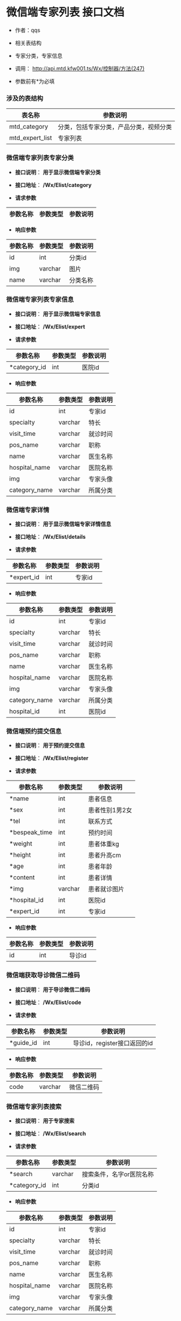 # 微信端专家列表 接口文档

+ 作者：qqs

+ 相关表结构

+ 专家分类，专家信息

+ 调用： http://api.mtd.kfw001.ts/Wx/控制器/方法(247)

+ 参数前有*为必填

### 涉及的表结构

|  表名称  |  参数说明 |
| --------- |  ------- |
| mtd_category | 分类，包括专家分类，产品分类，视频分类 |
| mtd_expert_list | 专家列表 |



### 微信端专家列表专家分类

+ __接口说明__： __用于显示微信端专家分类__

+ __接口地址__： __/Wx/Elist/category__

+ __请求参数__

|  参数名称  | 参数类型 | 参数说明 |
| --------- | -------- | ------- |


+ __响应参数__

|  参数名称  | 参数类型 | 参数说明 |
| --------- | -------- | ------- |
| id | int | 分类id |
| img | varchar | 图片 |
| name | varchar | 分类名称 |



### 微信端专家列表专家信息

+ __接口说明__： __用于显示微信端专家信息__

+ __接口地址__： __/Wx/Elist/expert__

+ __请求参数__

|  参数名称  | 参数类型 | 参数说明 |
| --------- | -------- | ------- |
| *category_id | int | 医院id |

+ __响应参数__

|  参数名称  | 参数类型 | 参数说明 |
| --------- | -------- | ------- |
| id | int | 专家id |
| specialty | varchar | 特长 |
| visit_time | varchar | 就诊时间 |
| pos_name | varchar | 职称 |
| name | varchar | 医生名称 |
| hospital_name | varchar | 医院名称 |
| img | varchar | 专家头像 |
| category_name | varchar | 所属分类 |



### 微信端专家详情

+ __接口说明__： __用于显示微信端专家详情信息__

+ __接口地址__： __/Wx/Elist/details__

+ __请求参数__

|  参数名称  | 参数类型 | 参数说明 |
| --------- | -------- | ------- |
| *expert_id | int | 专家id |

+ __响应参数__

|  参数名称  | 参数类型 | 参数说明 |
| --------- | -------- | ------- |
| id | int | 专家id |
| specialty | varchar | 特长 |
| visit_time | varchar | 就诊时间 |
| pos_name | varchar | 职称 |
| name | varchar | 医生名称 |
| hospital_name | varchar | 医院名称 |
| img | varchar | 专家头像 |
| category_name | varchar | 所属分类 |
| hospital_id | int | 医院id |



### 微信端预约提交信息

+ __接口说明__： __用于预约提交信息__

+ __接口地址__： __/Wx/Elist/register__

+ __请求参数__

|  参数名称  | 参数类型 | 参数说明 |
| --------- | -------- | ------- |
| *name | int | 患者信息 |
| *sex | int | 患者性别1男2女 |
| *tel | int | 联系方式 |
| *bespeak_time | int | 预约时间 |
| *weight | int | 患者体重kg |
| *height | int | 患者升高cm |
| *age | int | 患者年龄 |
| *content | int | 患者详情 |
| *img | varchar | 患者就诊图片 |
| *hospital_id | int | 医院id |
| *expert_id | int | 专家id |

+ __响应参数__

|  参数名称  | 参数类型 | 参数说明 |
| --------- | -------- | ------- |
| id | int | 导诊id |



### 微信端获取导诊微信二维码

+ __接口说明__： __用于导诊微信二维码__

+ __接口地址__： __/Wx/Elist/code__

+ __请求参数__

|  参数名称  | 参数类型 | 参数说明 |
| --------- | -------- | ------- |
| *guide_id | int | 导诊id，register接口返回的id |

+ __响应参数__

|  参数名称  | 参数类型 | 参数说明 |
| --------- | -------- | ------- |
| code | varchar | 微信二维码 |



### 微信端专家列表搜索

+ __接口说明__： __用于专家搜索__

+ __接口地址__： __/Wx/Elist/search__

+ __请求参数__

|  参数名称  | 参数类型 | 参数说明 |
| --------- | -------- | ------- |
| *search | varchar | 搜索条件，名字or医院名称 |
| *category_id | int | 分类id |

+ __响应参数__

|  参数名称  | 参数类型 | 参数说明 |
| --------- | -------- | ------- |
| id | int | 专家id |
| specialty | varchar | 特长 |
| visit_time | varchar | 就诊时间 |
| pos_name | varchar | 职称 |
| name | varchar | 医生名称 |
| hospital_name | varchar | 医院名称 |
| img | varchar | 专家头像 |
| category_name | varchar | 所属分类 |

